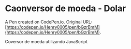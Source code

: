 # Caonversor de moeda - Dolar

A Pen created on CodePen.io. Original URL: [https://codepen.io/Henry0005/pen/bGzrBmM](https://codepen.io/Henry0005/pen/bGzrBmM).

Coversor de moeda utilizando JavaScript
